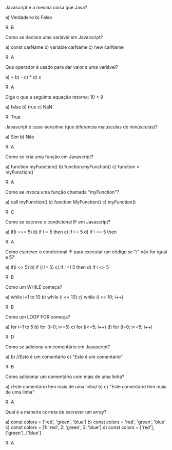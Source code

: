 Javascript é a mesma coisa que Java?

a) Verdadeiro
b) Falso

R: B

Como se declara uma variável em Javascript?

a) const carName
b) variable carName
c) new carName

R: A

Que operador é usado para dar valor a uma variável?

a) =
b) -
c) *
d) x

R: A

Diga o que a seguinte equação retorna: 10 > 9

a) false
b) true
c) NaN

R: True

Javascript é case-sensitive (que diferencia maiúsculas de minúsculas)?

a) Sim
b) Não

R: A

Como se cria uma função em Javascript?

a) function myFunction()
b) function:myFunction()
c) function = myFunction()

R: A

Como se invoca uma função chamada "myFunction"?

a) call myFunction()
b) function MyFunction()
c) myFunction()

R: C

Como se escreve o condicional IF em Javascript?

a) if(i === 5)
b) if i = 5 then
c) if i = 5
d) if i == 5 then

R: A

Como escrever o condicional IF para executar um código se "i" não for igual a 5?

a) if(i <> 5)
b) if (i != 5)
c) if i =! 5 then
d) if i <> 5

R: B

Como um WHILE começa?

a) while i=1 to 10
b) while (i <= 10)
c) while (i <= 10; i++)

R: B

Como um LOOP FOR começa?

a) for i=1 to 5
b) for (i=0; i<=5)
c) for (i<=5; i++)
d) for (i=0; i<=5; i++)

R: D

Como se adiciona um comentário em Javascript?

a)
b) //Este é um comentário
c) "Este é um comentário"

R: B

Como adicionar um comentário com mais de uma linha?

a) /Este comentário tem mais de uma linha/
b)
c) "Este comentário tem mais de uma linha"

R: A

Qual é a maneira correta de escrever um array?

a) const colors = ['red', 'green', 'blue']
b) const colors = 'red', 'green', 'blue'
c) const colors = [1: 'red', 2: 'green', 3: 'blue']
d) const colors = ['red'], ['green'], ['blue']

R: A

